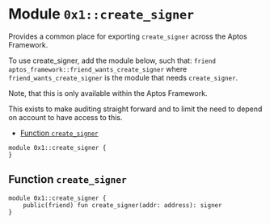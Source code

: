 
<a id="0x1_create_signer"></a>

# Module `0x1::create_signer`

Provides a common place for exporting `create_signer` across the Aptos Framework.

To use create_signer, add the module below, such that:
`friend aptos_framework::friend_wants_create_signer`
where `friend_wants_create_signer` is the module that needs `create_signer`.

Note, that this is only available within the Aptos Framework.

This exists to make auditing straight forward and to limit the need to depend
on account to have access to this.


-  [Function `create_signer`](#0x1_create_signer_create_signer)


```move
module 0x1::create_signer {
}
```


<a id="0x1_create_signer_create_signer"></a>

## Function `create_signer`



```move
module 0x1::create_signer {
    public(friend) fun create_signer(addr: address): signer
}
```
